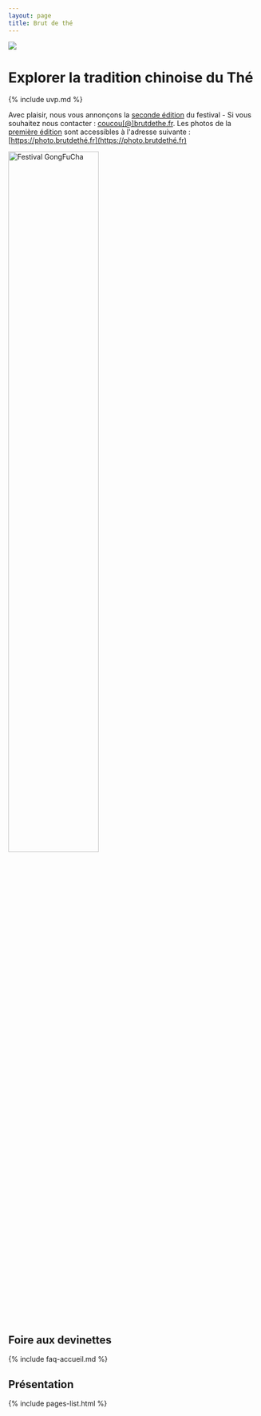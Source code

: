 ```yaml
---
layout: page
title: Brut de thé
---
```


![](/assets/media/accueil_2.jpg)

# Explorer la tradition chinoise du Thé

{% include uvp.md %}

Avec plaisir, nous vous annonçons la [seconde édition](https://gongfucha.xn--brutdeth-i1a.fr) du festival - Si vous souhaitez nous contacter : <a href="mailto:coucou[@]brutdethe.fr">coucou[@]brutdethe.fr</a>. Les photos de la [première édition](https://festival.gongfucha.fr/2022) sont accessibles à l'adresse suivante : [https://photo.brutdethé.fr](https://photo.brutdethé.fr)

[<img src="https://gongfucha.xn--brutdeth-i1a.fr/assets/images/affiche-gongfucha-2023.jpg" alt="Festival GongFuCha" width="60%" />](https://festival.gongfucha.fr)

## Foire aux devinettes 

{% include faq-accueil.md %}

## Présentation

{% include pages-list.html %}
